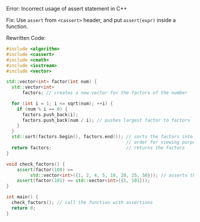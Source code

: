 Error: Incorrect usage of assert statement in C++

Fix: Use `assert` from `<cassert>` header, and put `assert(expr)` inside a function.

Rewritten Code:

```cpp
#include <algorithm>
#include <cassert>
#include <cmath>
#include <iostream>
#include <vector>

std::vector<int> factor(int num) {
  std::vector<int>
      factors; // creates a new vector for the factors of the number

  for (int i = 1; i <= sqrt(num); ++i) {
    if (num % i == 0) {
      factors.push_back(i);    
      factors.push_back(num / i); // pushes largest factor to factors
    }
  }
  std::sort(factors.begin(), factors.end()); // sorts the factors into numerical
                                             // order for viewing purposes
  return factors;                            // returns the factors
}

void check_factors() {
    assert(factor(100) ==
         std::vector<int>({1, 2, 4, 5, 10, 20, 25, 50})); // asserts that two expressions are equal to each other
    assert(factor(101) == std::vector<int>({1, 101}));
}

int main() {
  check_factors(); // call the function with assertions
  return 0;
}
```
